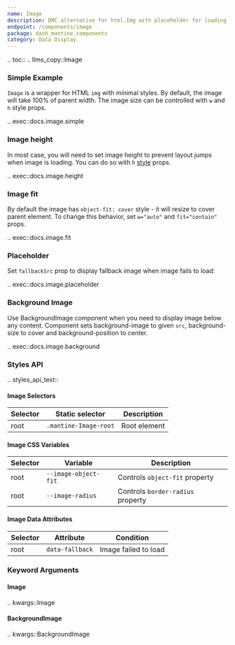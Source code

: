 ```yaml
---
name: Image
description: DMC alternative for html.Img with placeholder for loading and error states.
endpoint: /components/image
package: dash_mantine_components
category: Data Display
---
```


.. toc::
.. llms_copy::Image

### Simple Example
`Image` is a wrapper for HTML `img` with minimal styles. By default, the image will take 100% of parent width. The 
image size can be controlled with `w` and `h` style props.

.. exec::docs.image.simple

### Image height

In most case, you will need to set image height to prevent layout jumps when image is loading. You can do so with `h` [style](/style-props) props.

.. exec::docs.image.height

### Image fit
By default the image has `object-fit: cover` style - it will resize to cover parent element. To change this behavior,
set `w="auto"` and `fit="contain"` props.


.. exec::docs.image.fit

### Placeholder

Set `fallbackSrc` prop to display fallback image when image fails to load:

.. exec::docs.image.placeholder

### Background Image

Use BackgroundImage component when you need to display image below any content. Component sets background-image to 
given `src`, background-size to cover and background-position to center.

.. exec::docs.image.background

### Styles API

.. styles_api_text::


#### Image Selectors

| Selector | Static selector       | Description  |
| -------- | --------------------- | ------------ |
| root     | `.mantine-Image-root` | Root element |



#### Image CSS Variables

| Selector | Variable             | Description                       |
| -------- | -------------------- | --------------------------------- |
| root     | `--image-object-fit` | Controls `object-fit` property    |
| root     | `--image-radius`     | Controls `border-radius` property |



#### Image Data Attributes

| Selector | Attribute       | Condition            |
| -------- | --------------- | -------------------- |
| root     | `data-fallback` | Image failed to load |


### Keyword Arguments

#### Image

.. kwargs::Image

#### BackgroundImage

.. kwargs::BackgroundImage
